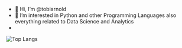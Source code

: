 - 👋 Hi, I’m @tobiarnold
- 👀 I’m interested in Python and other Programming Languages also everything related to Data Science and Analytics
- 
![Top Langs](https://github-readme-stats.vercel.app/api/top-langs/?username=tobiarnold&hide=jupyter%20notebook,html&layout=compact&theme=gruvbox_light)
